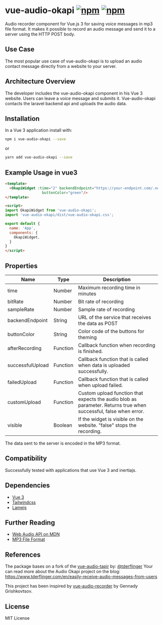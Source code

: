 # vue-audio-okapi [![npm](https://img.shields.io/npm/v/vue-audio-tapir)](https://www.npmjs.com/package/vue-audio-tapir) [![npm](https://img.shields.io/npm/l/vue-audio-tapir)](https://www.npmjs.com/package/vue-audio-tapir)

Audio recorder component for Vue.js 3 for saving voice messages in mp3 file format. It makes it possible to record an audio message and send it to a server using the HTTP POST body.

## Use Case

The most popular use case of vue-audio-okapi is to upload an audio contact message directly from a website to your server.
 
## Architecture Overview

The developer includes the vue-audio-okapi component in his Vue 3 website. Users can leave 
a voice message and submits it. Vue-audio-okapi contacts the laravel backend api and uploads the audio data. 

## Installation

In a Vue 3 application install with:

```bash
npm i vue-audio-okapi --save
```

or
```bash
yarn add vue-audio-okapi --save
```

## Example Usage in vue3

```html
<template>
  <OkapiWidget :time="2" backendEndpoint="https://your-endpoint.com/.netlify/functions/audio-message" 
                 buttonColor="green"/>
</template>

<script>
import OkapiWidget from 'vue-audio-okapi';
import 'vue-audio-okapi/dist/vue-audio-okapi.css';

export default {
  name: 'App',
  components: {
    OkapiWidget,
  }
}
</script>
```

## Properties

| Name             | Type     | Description                                                                                                      | 
|------------------|----------|------------------------------------------------------------------------------------------------------------------|
| time             | Number   | Maximum recording time in minutes                                                                                |
| bitRate          | Number   | Bit rate of recording                                                                                            |
| sampleRate       | Number   | Sample rate of recording                                                                                         |
| backendEndpoint  | String   | URL of the service that receives the data as POST                                                                |
| buttonColor      | String   | Color code of the buttons for theming                                                                            |
| afterRecording   | Function | Callback function when recording is finished.                                                                    |
| successfulUpload | Function | Callback function that is called when data is uploaded successfully.                                             |
| failedUpload     | Function | Callback function that is called when upload failed.                                                             |
| customUpload     | Function | Custom upload function that expects the audio blob as parameter. Returns true when successful, false when error. |
| visible          | Boolean  | If the widget is visible on the website. "false" stops the recording.                                            |                                                                                          |

The data sent to the server is encoded in the MP3 format.

## Compatibility

Successfully tested with applications that use Vue 3 and inertiajs. 

## Dependencies

- [Vue 3](https://v3.vuejs.org/)
- [Tailwindcss](https://tailwindcss.com/)
- [Lamejs](https://github.com/zhuker/lamejs)

## Further Reading

- [Web Audio API on MDN](https://developer.mozilla.org/en-US/docs/Web/API/Web_Audio_API)
- [MP3 File Format](https://en.wikipedia.org/wiki/MP3)

## References

The package bases on a fork of the [vue-audio-tapir](https://github.com/tderflinger/vue-audio-tapir) by: [@tderflinger](https://twitter.com/tderflinger)
Your can read more about the Audio Okapi project on the blog:
https://www.tderflinger.com/en/easily-receive-audio-messages-from-users

This project has been inspired by [vue-audio-recorder](https://github.com/grishkovelli/vue-audio-recorder) by Gennady Grishkovtsov.

## License

MIT License
